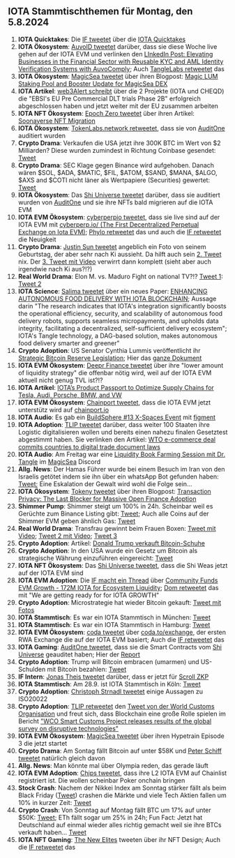 ## IOTA Stammtischthemen für Montag, den 5.8.2024

1. **IOTA Quicktakes**: Die [IF tweetet](https://x.com/iota/status/1817847587375906923) über die [IOTA Quicktakes]()
2. **IOTA Ökosystem**: [AuvoID tweetet](https://x.com/AuvoDigital/status/1818166001474633779) darüber, dass sie diese Woche live gehen auf der IOTA EVM und verlinken den [LInkedIn Post: Elevating Businesses in the Financial Sector with Reusable KYC and AML Identity Verification Systems with AuvoComply](https://www.linkedin.com/pulse/elevating-businesses-financial-sector-reusable-kyc-aml-identity-lduqe/?trackingId=rgwSFq4xSnu%2F3I89Xszb6g%3D%3D); Auch [TangleLabs retweetet](https://x.com/Tangle_Labs/status/1818167713191112766) das
3. **IOTA Ökosystem**: [MagicSea tweetet](https://x.com/MagicSeaDEX/status/1818194008138502211) über ihren Blogpost: [Magic LUM Staking Pool and Booster Update for MagicSea DEX](https://x.com/MagicSeaDEX/status/1818192234254135438)
4. **IOTA Artikel**: [web3Alert schreibt](https://x.com/theweb3alert/status/1818141148168556831) über die 2 Projekte (IOTA und CHEQD) die "EBSI's EU Pre Commercial DLT trials Phase 2B" erfolgreich abgeschlossen haben und jetzt weiter mit der EU zusammen arbeiten
5. **IOTA NFT Ökosystem**: [Epoch Zero tweetet](https://x.com/Epoch_0/status/1818119673289773231) über ihren Artikel: [Soonaverse NFT Migration](https://medium.com/@EpochZer0/soonaverse-nft-migration-29080159cd6e)
6. **IOTA Ökosystem**: [TokenLabs.network retweetet](https://x.com/TokenLabsX/status/1818248488271978754), dass sie von [AuditOne](https://x.com/auditone_dao) auditiert wurden
7. **Crypto Drama**: Verkaufen die USA jetzt ihre 300K BTC im Wert von $2 Milliarden? Diese wurden zumindest in Richtung Coinbase gesendet: [Tweet](https://x.com/blocktrainer/status/1817964547246014933)
8. **Crypto Drama**: SEC Klage gegen Binance wird aufgehoben. Danach wären $SOL, $ADA, $MATIC, $FIL, $ATOM, $SAND, $MANA, $ALGO, $AXS and $COTI nicht läner als Wertpapiere (Securities) gewertet: [Tweet](https://x.com/MissCryptoGER/status/1818266833754968494)
9. **IOTA Ökosystem**: Das [Shi Universe tweetet](https://x.com/Shiuniverse/status/1818528258440229199) darüber, dass sie auditiert wurden von [AuditOne](https://x.com/auditone_dao) und sie ihre NFTs bald migrieren auf die IOTA EVM
10. **IOTA EVM Ökosystem**: [cyberperpio tweetet](https://x.com/cyberperp/status/1818635851464630502), dass sie live sind auf der IOTA EVM mit [cyberperp.io/ (The First Decentralized Perpetual Exchange on Iota EVM)](https://cyberperp.io/); [Phylo retweetet](https://x.com/PhyloIota/status/1818642243743338990) das und auch die [IF retweetet](https://x.com/iota/status/1818639414358085842) die Neuigkeit
11. **Crypto Drama**: [Justin Sun tweetet](https://x.com/justinsuntron/status/1818342922477355162) angeblich ein Foto von seinem Geburtstag, der aber sehr nach Ki aussieht. Da hilft auch sein [2. Tweet](https://x.com/justinsuntron/status/1818561751270433258) nix. Der [3. Tweet mit Video](https://x.com/sunyuchentron/status/1818620272158855518) verwirrt dann komplett (sieht aber auch irgendwie nach Ki aus?!?)
12. **Real World Drama**: Elon M. vs. Maduro Fight on national TV?!? [Tweet 1](https://x.com/BRICSinfo/status/1818687477252526483): [Tweet 2](https://x.com/elonmusk/status/1818845968890019936)
13. **IOTA Science**: [Salima tweetet](https://x.com/Salimasbegum/status/1818670369558929751) über ein neues Paper: [ENHANCING AUTONOMOUS FOOD DELIVERY WITH IOTA BLOCKCHAIN](https://opensiuc.lib.siu.edu/theses/3213/); Aussage darin "The research indicates that IOTA's integration significantly boosts the operational efficiency, security, and scalability of autonomous food delivery robots, supports seamless micropayments, and upholds data integrity, facilitating a decentralized, self-sufficient delivery ecosystem"; IOTA's Tangle technology, a DAG-based solution, makes autonomous food delivery smarter and greener"
14. **Crypto Adoption**:  US Senator Cynthia Lummis veröffentlicht ihr [Strategic Bitcoin Reserve Legislation](https://www.lummis.senate.gov/press-releases/lummis-introduces-strategic-bitcoin-reserve-legislation/); Hier das [ganze Dokument](https://www.lummis.senate.gov/wp-content/uploads/BITCOIN-Act-FINAL.pdf)
15. **IOTA EVM Ökosystem**: [Deepr Finance tweetet](https://x.com/DeeprFinance/status/1818664324589613103) über ihre "lower amount of liquidity strategy" die offenbar nötig wird, weil auf der IOTA EVM aktuell nicht genug TVL ist?!?
16. **IOTA Artikel**: [IOTA’s Product Passport to Optimize Supply Chains for Tesla, Audi, Porsche, BMW, and VW](https://altcoinsanalysis.com/iotas-product-passport-to-optimize-supply-chains-for-tesla-audi-porsche-bmw-and-vw/)
17. **IOTA EVM Ökosystem**: [Chainport tweetet](https://x.com/chain_port/status/1818675901720047654), dass die IOTA EVM jetzt unterstütz wird auf [chainport.io](https://www.chainport.io/)
18. **IOTA Audio**: Es gab ein [BuildSphere #13 X-Spaces Event](https://x.com/iota/status/1818677354287300743) mit [figment](https://x.com/figment_nfts)
19. **IOTA Adoption**: [TLIP tweetet](https://x.com/TLIP_io/status/1818667524394827934) darüber, dass weiter 100 Staaten ihre Logistic digitalisieren wollen und bereits einen nahezu finalen Gesetztest abgestimmt haben. Sie verlinken den Artikel: [WTO e-commerce deal commits countries to digital trade document laws](https://www.gtreview.com/news/fintech/wto-e-commerce-deal-commits-countries-to-digital-trade-document-laws/)
20. **IOTA Audio**: Am Freitag war eine [Liquidity Book Farming Session mit Dr. Tangle](https://x.com/MagicSeaDEX/status/1818647804920668292) im [MagicSea](https://x.com/MagicSeaDEX) Discord
21. **Allg. News**: Der Hamas Führer wurde bei einem Besuch im Iran von den Israelis getötet indem sie ihn über ein whatsApp Bot gefunden haben: [Tweet](https://x.com/ShaykhSulaiman/status/1818786492514246679); Eine Eskalation der Gewalt wird wohl die Folge sein...
22. **IOTA Ökosystem**: [Tokeny tweetet](https://x.com/TokenySolutions/status/1818943459262149060) über ihren Blogpost: [Transaction Privacy: The Last Blocker for Massive Open Finance Adoption](https://tokeny.com/transaction-privacy-the-last-blocker-for-massive-open-finance-adoption/?utm_content=302528051&utm_medium=social&utm_source=twitter&hss_channel=tw-908124503913517056)
23. **Shimmer Pump**: Shimmer steigt um 100% in 24h. Scheinbar weil es Gerüchte zum Binance Listing gibt: [Tweet](https://x.com/1000xAnon/status/1818966093605568832); Auch alle Coins auf der Shimmer EVM geben ähnlich Gas: [Tweet](https://x.com/1000xAnon/status/1818969956790243626)
24. **Real World Drama**: Transfrau gewinnt beim Frauen Boxen: [Tweet mit Video](https://x.com/ainyrockstar/status/1818963824281542776); [Tweet 2 mit Video](https://x.com/EndWokeness/status/1818986846870777878); [Tweet 3](https://x.com/ben_brechtken/status/1818960921202499910)
25. **Crypto Adoption**: Artikel: [Donald Trump verkauft Bitcoin-Schuhe](https://www.blocktrainer.de/blog/donald-trump-verkauft-bitcoin-schuhe)
26. **Crypto Adoption**: In den USA wurde ein Gesetz um Bitcoin als strategische Währung einzuführen eingereicht: [Tweet](https://x.com/BTC_Archive/status/1819811613756580326)
27. **IOTA NFT Ökosystem**: Das [Shi Universe tweetet](https://x.com/Shiuniverse/status/1819093454183596206), dass die Shi Weas jetzt auf der IOTA EVM sind
28. **IOTA EVM Adoption**: Die [IF macht ein Thread](https://x.com/iota/status/1818995102750056858) über [Community Funds EVM Growth - 172M IOTA for Ecosystem Liquidity](https://blog.iota.org/community-funds-evm-growth/); [Dom retweetet](https://x.com/DomSchiener/status/1819000648764940366) das mit "We are getting ready for for IOTA GROWTH"
29. **Crypto Adoption**: Microstrategie hat wieder Bitcoin gekauft: [Tweet mit Fotos](https://x.com/BTC_Archive/status/1819103810981339546)
30. **IOTA Stammtisch**: Es war ein IOTA Stammtisch in München: [Tweet](https://x.com/IotaMunchen/status/1819711003791130859)
31. **IOTA Stammtisch**: Es war ein IOTA Stammtisch in Hamburg: [Tweet](https://x.com/FOMO_Fox/status/1819674587023528353)
32. **IOTA EVM Ökosystem**: [coda tweetet](https://x.com/coda_digital/status/1820036962926961048) über [coda.to/exchange](https://www.coda.to/exchange), der ersten RWA Exchange die auf der IOTA EVM basiert; Auch die [IF retweetet](https://x.com/iota/status/1820350247668715785) das
33. **IOTA Gaming**: [AuditOne tweetet](https://x.com/auditone_dao/status/1819325729202409899), dass sie die Smart Contracts vom [Shi Universe](https://twitter.com/Shiuniverse) geauditet haben; Hier der [Report](https://www.auditone.io/audit-report/shiuniverse-audit)
34. **Crypto Adoption**: Trump will Bitcoin embracen (umarmen) und US-Schulden mit Bitcoin bezahlen: [Tweet](https://x.com/corybates1895/status/1819539189219938757)
35. **IF Intern**: [Jonas Theis tweetet](https://x.com/jonastheis_/status/1818953431643799833) darüber, dass er jetzt für [Scroll ZKP](https://twitter.com/Scroll_ZKP)
36. **IOTA Stammtisch**: Am 28.9. ist IOTA Stammtisch in Köln: [Tweet](https://x.com/sciascma/status/1819708759515463772)
37. **Crypto Adoption**: [Christoph Strnadl tweetet](https://x.com/archimate/status/1820028076400537826) einige Aussagen zu ISO20022
38. **Crypto Adoption**: [TLIP retweetet](https://x.com/TLIP_io/status/1819686163533254871) den [Tweet von der World Customs Organisation](https://twitter.com/WCO_OMD/status/1819028715906515135) und freut sich, dass Blockchain eine große Rolle spielen im Bericht ["WCO Smart Customs Project releases results of the global survey on disruptive technologies"](https://www.wcoomd.org/en/media/newsroom/2024/july/wco-smart-customs-project-releases-results-of-the-global-survey-on-disruptive-technologies.aspx) 
39. **IOTA EVM Ökosystem**: [MagicSea tweetet](https://x.com/MagicSeaDEX/status/1820181144714801399) über ihren Hypetrain Episode 3 die jetzt startet
40. **Crypto Drama**: Am Sontag fällt Bitcoin auf unter $58K und [Peter Schiff tweetet](https://x.com/PeterSchiff/status/1820152935940300973) natürlich gleich davon
41. **Allg. News**: Man könnte mal über Olympia reden, das gerade läuft
42. **IOTA EVM Adoption**: [Chips tweetet](https://x.com/CHIPS_OOO/status/1820193056030859418), dass ihre L2 IOTA EVM auf Chainlist registriert ist. Die wollen scheinbar Poker onchain bringen
43. **Stock Crash**: Nachem der Nikkei Index am Sonntag stärker fällt als beim Black Friday ([Tweet](https://x.com/KobeissiLetter/status/1820281834300699060)) crashen die Märkte und viele Tech Aktien fallen um 10% in kurzer Zeit: [Tweet](https://x.com/WatcherGuru/status/1820355633008296324)
44. **Crypto Crash**: Von Sonntag auf Montag fällt BTC um 17% auf unter $50K: [Tweet](https://x.com/BitcoinMagazine/status/1820345902059430204); ETh fällt sogar um 25% in 24h; Fun Fact: Jetzt hat Deutschland auf einmal wieder alles richtig gemacht weil sie ihre BTCs verkauft haben... [Tweet](https://x.com/IvanOnTech/status/1820345821398733023)
45. **IOTA NFT Gaming**: [The New Elites](https://x.com/TheNewElites_/status/1820320215982624861) tweeten über ihr NFT Design; Auch die [IF retweetet](https://x.com/iota/status/1820349195447898284) das
